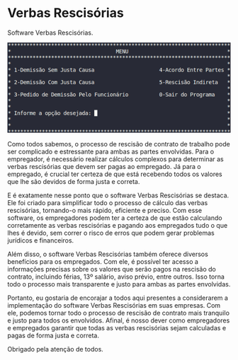 # Verbas Rescisórias

Software Verbas Rescisórias.

![Menu Inicial Software Verbas Rescisórias](MenuInicial.png)

Como todos sabemos, o processo de rescisão de contrato de trabalho pode ser complicado e estressante para ambas as partes envolvidas. Para o empregador, é necessário realizar cálculos complexos para determinar as verbas rescisórias que devem ser pagas ao empregado. Já para o empregado, é crucial ter certeza de que está recebendo todos os valores que lhe são devidos de forma justa e correta.

E é exatamente nesse ponto que o software Verbas Rescisórias se destaca. Ele foi criado para simplificar todo o processo de cálculo das verbas rescisórias, tornando-o mais rápido, eficiente e preciso. Com esse software, os empregadores podem ter a certeza de que estão calculando corretamente as verbas rescisórias e pagando aos empregados tudo o que lhes é devido, sem correr o risco de erros que podem gerar problemas jurídicos e financeiros.

Além disso, o software Verbas Rescisórias também oferece diversos benefícios para os empregados. Com ele, é possível ter acesso a informações precisas sobre os valores que serão pagos na rescisão do contrato, incluindo férias, 13º salário, aviso prévio, entre outros. Isso torna todo o processo mais transparente e justo para ambas as partes envolvidas.

Portanto, eu gostaria de encorajar a todos aqui presentes a considerarem a implementação do software Verbas Rescisórias em suas empresas. Com ele, podemos tornar todo o processo de rescisão de contrato mais tranquilo e justo para todos os envolvidos. Afinal, é nosso dever como empregadores e empregados garantir que todas as verbas rescisórias sejam calculadas e pagas de forma justa e correta.

Obrigado pela atenção de todos.

